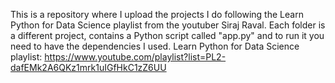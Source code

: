 This is a repository where I upload the projects I do following the Learn Python for Data Science playlist from the youtuber Siraj Raval. Each folder is a different project, contains a Python script called "app.py" and to run it you need to have the dependencies I used. 
Learn Python for Data Science playlist: https://www.youtube.com/playlist?list=PL2-dafEMk2A6QKz1mrk1uIGfHkC1zZ6UU
